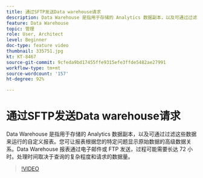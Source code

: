 ```yaml
---
title: 通过SFTP发送Data warehouse请求
description: Data Warehouse 是指用于存储的 Analytics 数据副本，以及可通过过滤这些数据来运行的自定义报表。您可让报表根据您的特定问题显示原始数据的高级数据关系。Data Warehouse 报表通过电子邮件或 FTP 发送，过程可能需要长达 72 小时。处理时间取决于查询的复杂程度和请求的数据量。
feature: Data Warehouse
topic: 管理
role: User, Architect
level: Beginner
doc-type: feature video
thumbnail: 335751.jpg
kt: KT-8467
source-git-commit: 9cfeda9bd17455ffe9315efe3ffde5482ae27991
workflow-type: tm+mt
source-wordcount: '157'
ht-degree: 92%

---
```



# 通过SFTP发送Data warehouse请求

Data Warehouse 是指用于存储的 Analytics 数据副本，以及可通过过滤这些数据来运行的自定义报表。您可让报表根据您的特定问题显示原始数据的高级数据关系。Data Warehouse 报表通过电子邮件或 FTP 发送，过程可能需要长达 72 小时。处理时间取决于查询的复杂程度和请求的数据量。


>[!VIDEO](https://video.tv.adobe.com/v/335751/?quality=12&learn=on)